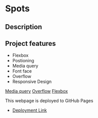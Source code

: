  # Spots

## Description

## Project features


- Flexbox
- Postioning
- Media query
- Font face
- Overflow
- Responsive Design

[Media query](../se_project_spots/Images/Media%20query.png)
[Overflow](../se_project_spots/Images/Overflow.png)
[Flexbox](../se_project_spots/Images/Flexbox.png)

This webpage is deployed to GitHub Pages

- [Deployment Link](https://quu13.github.io/se_project_spots/)
